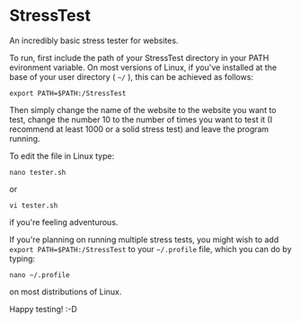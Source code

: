 # StressTest
An incredibly basic stress tester for websites. 

To run, first include the path of your StressTest directory in your PATH evironment variable. On most versions of Linux, if you've installed at the base of your user directory ( `~/` ), this can be achieved as follows:

`export PATH=$PATH:/StressTest`

Then simply change the name of the website to the website you want to test, change the number 10 to the number of times you want to test it (I recommend at least 1000 or a solid stress test) and leave the program running.

To edit the file in Linux type:

`nano tester.sh`

or

`vi tester.sh`

if you're feeling adventurous.

If you're planning on running multiple stress tests, you might wish to add `export PATH=$PATH:/StressTest` to your `~/.profile` file, which you can do by typing:

`nano ~/.profile`

on most distributions of Linux.

Happy testing! :-D
